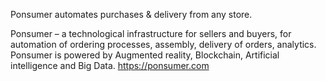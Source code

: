 Ponsumer automates purchases & delivery from any store.

Ponsumer – a technological infrastructure for sellers and buyers, for automation of ordering processes, assembly, delivery of orders, analytics. Ponsumer is powered by Augmented reality, Blockchain, Artificial intelligence and Big Data.
https://ponsumer.com
